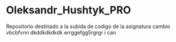 # Oleksandr_Hushtyk_PRO
Repositorio destinado a la subida de codigo de la asignatura
cambio
vbcbfvnn
dkddkdkdkdk
errggefgg5rgrgr 
i can 
